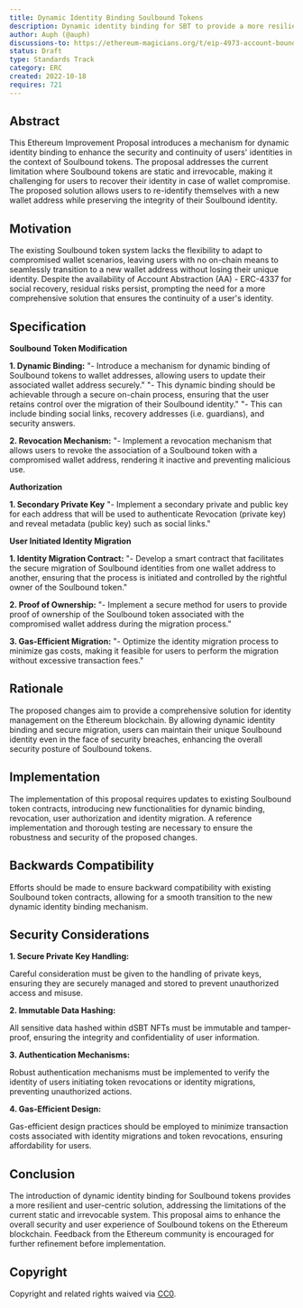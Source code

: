 ```yaml
---
title: Dynamic Identity Binding Soulbound Tokens
description: Dynamic identity binding for SBT to provide a more resilient and user-centric solution
author: Auph (@auph)
discussions-to: https://ethereum-magicians.org/t/eip-4973-account-bound-tokens/8825
status: Draft
type: Standards Track
category: ERC
created: 2022-10-18
requires: 721
---
```


## Abstract

This Ethereum Improvement Proposal introduces a mechanism for dynamic identity binding to enhance the security and continuity of users' identities in the context of Soulbound tokens. The proposal addresses the current limitation where Soulbound tokens are static and irrevocable, making it challenging for users to recover their identity in case of wallet compromise. The proposed solution allows users to re-identify themselves with a new wallet address while preserving the integrity of their Soulbound identity.

## Motivation

The existing Soulbound token system lacks the flexibility to adapt to compromised wallet scenarios, leaving users with no on-chain means to seamlessly transition to a new wallet address without losing their unique identity. Despite the availability of Account Abstraction (AA) - ERC-4337 for social recovery, residual risks persist, prompting the need for a more comprehensive solution that ensures the continuity of a user's identity.

## Specification

**Soulbound Token Modification**

**1. Dynamic Binding:**
"- Introduce a mechanism for dynamic binding of Soulbound tokens to wallet addresses, allowing users to update their associated wallet address securely."
"- This dynamic binding should be achievable through a secure on-chain process, ensuring that the user retains control over the migration of their Soulbound identity."
"- This can include binding social links, recovery addresses (i.e. guardians), and security answers.

**2. Revocation Mechanism:**
"- Implement a revocation mechanism that allows users to revoke the association of a Soulbound token with a compromised wallet address, rendering it inactive and preventing malicious use.

**Authorization**

**1. Secondary Private Key**
"- Implement a secondary private and public key for each address that will be used to authenticate Revocation (private key) and reveal metadata (public key) such as social links."

**User Initiated Identity Migration**

**1. Identity Migration Contract:**
"- Develop a smart contract that facilitates the secure migration of Soulbound identities from one wallet address to another, ensuring that the process is initiated and controlled by the rightful owner of the Soulbound token."

**2. Proof of Ownership:**
"- Implement a secure method for users to provide proof of ownership of the Soulbound token associated with the compromised wallet address during the migration process."

**3. Gas-Efficient Migration:**
"- Optimize the identity migration process to minimize gas costs, making it feasible for users to perform the migration without excessive transaction fees."

## Rationale

The proposed changes aim to provide a comprehensive solution for identity management on the Ethereum blockchain. By allowing dynamic identity binding and secure migration, users can maintain their unique Soulbound identity even in the face of security breaches, enhancing the overall security posture of Soulbound tokens.

## Implementation

The implementation of this proposal requires updates to existing Soulbound token contracts, introducing new functionalities for dynamic binding, revocation, user authorization and identity migration. A reference implementation and thorough testing are necessary to ensure the robustness and security of the proposed changes.

## Backwards Compatibility

Efforts should be made to ensure backward compatibility with existing Soulbound token contracts, allowing for a smooth transition to the new dynamic identity binding mechanism.

## Security Considerations

**1. Secure Private Key Handling:**

Careful consideration must be given to the handling of private keys, ensuring they are securely managed and stored to prevent unauthorized access and misuse.

**2. Immutable Data Hashing:**

All sensitive data hashed within dSBT NFTs must be immutable and tamper-proof, ensuring the integrity and confidentiality of user information.

**3. Authentication Mechanisms:**

Robust authentication mechanisms must be implemented to verify the identity of users initiating token revocations or identity migrations, preventing unauthorized actions.

**4. Gas-Efficient Design:**

Gas-efficient design practices should be employed to minimize transaction costs associated with identity migrations and token revocations, ensuring affordability for users.

## Conclusion

The introduction of dynamic identity binding for Soulbound tokens provides a more resilient and user-centric solution, addressing the limitations of the current static and irrevocable system. This proposal aims to enhance the overall security and user experience of Soulbound tokens on the Ethereum blockchain. Feedback from the Ethereum community is encouraged for further refinement before implementation.

## Copyright

Copyright and related rights waived via [CC0](../LICENSE.md).
